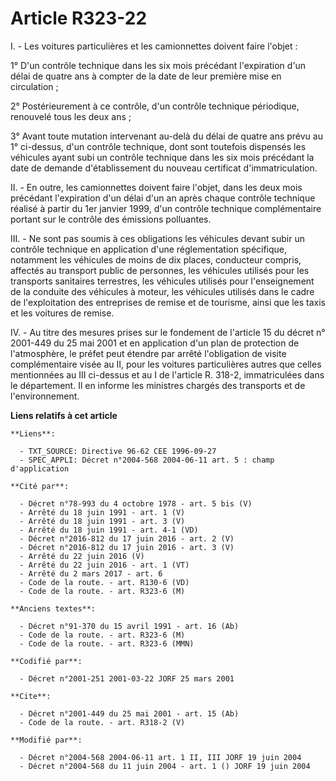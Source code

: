 # Article R323-22

I. - Les voitures particulières et les camionnettes doivent faire l'objet :

1° D'un contrôle technique dans les six mois précédant l'expiration d'un délai de quatre ans à compter de la date de leur
première mise en circulation ;

2° Postérieurement à ce contrôle, d'un contrôle technique périodique, renouvelé tous les deux ans ;

3° Avant toute mutation intervenant au-delà du délai de quatre ans prévu au 1° ci-dessus, d'un contrôle technique, dont sont
toutefois dispensés les véhicules ayant subi un contrôle technique dans les six mois précédant la date de demande
d'établissement du nouveau certificat d'immatriculation.

II. - En outre, les camionnettes doivent faire l'objet, dans les deux mois précédant l'expiration d'un délai d'un an après
chaque contrôle technique réalisé à partir du 1er janvier 1999, d'un contrôle technique complémentaire portant sur le
contrôle des émissions polluantes.

III. - Ne sont pas soumis à ces obligations les véhicules devant subir un contrôle technique en application d'une
réglementation spécifique, notamment les véhicules de moins de dix places, conducteur compris, affectés au transport public
de personnes, les véhicules utilisés pour les transports sanitaires terrestres, les véhicules utilisés pour l'enseignement de
la conduite des véhicules à moteur, les véhicules utilisés dans le cadre de l'exploitation des entreprises de remise et de
tourisme, ainsi que les taxis et les voitures de remise.

IV. - Au titre des mesures prises sur le fondement de l'article 15 du décret n° 2001-449 du 25 mai 2001 et en application
d'un plan de protection de l'atmosphère, le préfet peut étendre par arrêté l'obligation de visite complémentaire visée au II,
pour les voitures particulières autres que celles mentionnées au III ci-dessus et au I de l'article R. 318-2, immatriculées
dans le département. Il en informe les ministres chargés des transports et de l'environnement.

**Liens relatifs à cet article**

	**Liens**:

	  - TXT_SOURCE: Directive 96-62 CEE 1996-09-27
	  - SPEC_APPLI: Décret n°2004-568 2004-06-11 art. 5 : champ d'application

	**Cité par**:

	  - Décret n°78-993 du 4 octobre 1978 - art. 5 bis (V)
	  - Arrêté du 18 juin 1991 - art. 1 (V)
	  - Arrêté du 18 juin 1991 - art. 3 (V)
	  - Arrêté du 18 juin 1991 - art. 4-1 (VD)
	  - Décret n°2016-812 du 17 juin 2016 - art. 2 (V)
	  - Décret n°2016-812 du 17 juin 2016 - art. 3 (V)
	  - Arrêté du 22 juin 2016 (V)
	  - Arrêté du 22 juin 2016 - art. 1 (VT)
	  - Arrêté du 2 mars 2017 - art. 6
	  - Code de la route. - art. R130-6 (VD)
	  - Code de la route. - art. R323-6 (M)

	**Anciens textes**:

	  - Décret n°91-370 du 15 avril 1991 - art. 16 (Ab)
	  - Code de la route. - art. R323-6 (M)
	  - Code de la route. - art. R323-6 (MMN)

	**Codifié par**:

	  - Décret n°2001-251 2001-03-22 JORF 25 mars 2001

	**Cite**:

	  - Décret n°2001-449 du 25 mai 2001 - art. 15 (Ab)
	  - Code de la route. - art. R318-2 (V)

	**Modifié par**:

	  - Décret n°2004-568 2004-06-11 art. 1 II, III JORF 19 juin 2004
	  - Décret n°2004-568 du 11 juin 2004 - art. 1 () JORF 19 juin 2004

